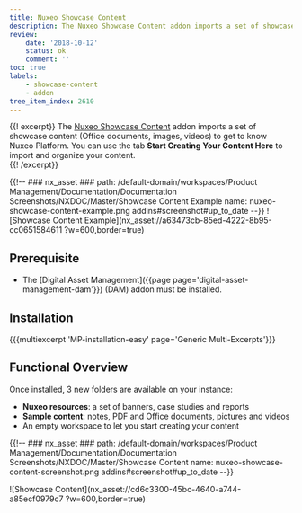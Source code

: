 ```yaml
---
title: Nuxeo Showcase Content
description: The Nuxeo Showcase Content addon imports a set of showcase content (Office documents, images, videos) to get to know Nuxeo Platform.
review:
    date: '2018-10-12'
    status: ok
    comment: ''
toc: true
labels:
    - showcase-content
    - addon
tree_item_index: 2610
---
```

{{! excerpt}}
The [Nuxeo Showcase Content](https://connect.nuxeo.com/nuxeo/site/marketplace/package/nuxeo-showcase-content) addon imports a set of showcase content (Office documents, images, videos) to get to know Nuxeo Platform. You can use the tab **Start Creating Your Content Here** to import and organize your content.  
{{! /excerpt}}

{{!--     ### nx_asset ###
    path: /default-domain/workspaces/Product Management/Documentation/Documentation Screenshots/NXDOC/Master/Showcase Content Example
    name: nuxeo-showcase-content-example.png
    addins#screenshot#up_to_date
--}}
![Showcase Content Example](nx_asset://a63473cb-85ed-4222-8b95-cc0651584611 ?w=600,border=true)

## Prerequisite

- The [Digital Asset Management]({{page page='digital-asset-management-dam'}}) (DAM) addon must be installed.

## Installation

{{{multiexcerpt 'MP-installation-easy' page='Generic Multi-Excerpts'}}}

## Functional Overview

Once installed, 3 new folders are available on your instance:
- **Nuxeo resources**: a set of banners, case studies and reports
- **Sample content**: notes, PDF and Office documents, pictures and videos
- An empty workspace to let you start creating your content

{{!--     ### nx_asset ###
    path: /default-domain/workspaces/Product Management/Documentation/Documentation Screenshots/NXDOC/Master/Showcase Content
    name: nuxeo-showcase-content-screenshot.png
    addins#screenshot#up_to_date
--}}

![Showcase Content](nx_asset://cd6c3300-45bc-4640-a744-a85ecf0979c7 ?w=600,border=true)
